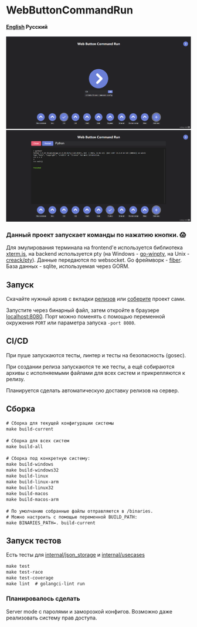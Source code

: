 # WebButtonCommandRun
#### [English](README.md) Русский

<img src="images/Main page.png" width=600 alt="Main page"/>
<img src="images/Terminal.png" width=600 alt="Main page"/>

### Данный проект запускает команды по нажатию кнопки. 😱
Для эмулирования терминала на frontend'е используется библиотека [xterm.js](https://github.com/xtermjs/xterm.js), на backend используется pty 
(на Windows - [go-winpty](https://github.com/iamacarpet/go-winpty), на Unix - [creack/pty](https://github.com/iamacarpet/go-winpty)). Данные передаются по websocket. Go фреймворк - [fiber](https://github.com/gofiber/fiber). База данных - sqlite, используемая через GORM. 

## Запуск

Скачайте нужный архив с вкладки [релизов](https://github.com/KalashnikovProjects/WebButtonCommandRun/releases) или [соберите](#build) проект сами.

Запустите через бинарный файл, затем откройте в браузере [localhost:8080](localhost:8080).
Порт можно поменять с помощью переменной окружения `PORT` или параметра запуска `-port 8080`.

## CI/CD
При пуше запускаются тесты, линтер и тесты на безопасность (gosec).

При создании релиза запускаются те же тесты, а ещё собираются архивы с исполняемыми файлами для всех систем и прикрепляются к релизу.

Планируется сделать автоматическую доставку релизов на сервер.
## <div id="build">Сборка<div/>

```shell
# Сборка для текущей конфигурации системы
make build-current

# Сборка для всех систем
make build-all

# Сборка под конкретную систему:
make build-windows 
make build-windows32 
make build-linux 
make build-linux-arm 
make build-linux32 
make build-macos 
make build-macos-arm

# По умолчанию собранные файлы отправляются в /binaries.
# Можно настроить с помощью переменной BUILD_PATH: 
make BINARIES_PATH=. build-current
```

## Запуск тестов

Есть тесты для [internal/json_storage](internal/json_storage/json_storage_test.go) и [internal/usecases](internal/usecases)
```shell
make test
make test-race
make test-coverage
make lint  # golangci-lint run
```


### Планировалось сделать 
Server mode с паролями и заморозкой конфигов. Возможно даже реализовать систему прав доступа.
